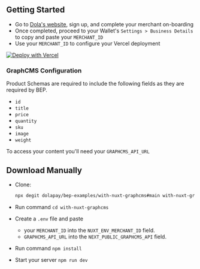 ## Getting Started

- Go to [Dola's website](https://dola.me/), sign up, and complete your merchant on-boarding
- Once completed, proceed to your Wallet's `Settings > Business Details` to copy and paste your `MERCHANT_ID`
- Use your `MERCHANT_ID` to configure your Vercel deployment

[![Deploy with Vercel](https://vercel.com/button)](https://vercel.com/new/git/external?repository-url=https%3A%2F%2Fgithub.com%2Fdolapay%2Fbep-examples%2Ftree%2Fmain%2Fwith-nuxt-graphcms&env=NUXT_ENV_MERCHANT_ID,NUXT_ENV_GRAPHCMS_API&envDescription=Your%20Merchant%20ID&envLink=https%3A%2F%2Fgithub.com%2Fdolapay%2Fbep-examples%2Ftree%2Fmain%2Fwith-nuxt-graphcms%23getting-started)

### GraphCMS Configuration

Product Schemas are required to include the following fields as they are required by BEP.

- `id`
- `title`
- `price`
- `quantity`
- `sku`
- `image`
- `weight`

To access your content you'll need your `GRAPHCMS_API_URL`

## Download Manually

- Clone:

  ```bash
  npx degit dolapay/bep-examples/with-nuxt-graphcms#main with-nuxt-graphcms
  ```

- Run command `cd with-nuxt-graphcms`
- Create a `.env` file and paste
  - your `MERCHANT_ID` into the `NUXT_ENV_MERCHANT_ID` field.
  - `GRAPHCMS_API_URL` into the `NEXT_PUBLIC_GRAPHCMS_API` field.
- Run command `npm install`
- Start your server `npm run dev`
